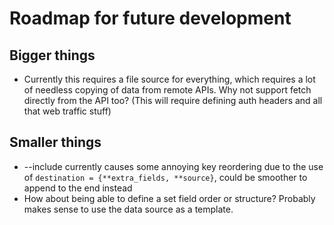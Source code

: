 # Roadmap for future development

## Bigger things

* Currently this requires a file source for everything, which requires a lot of needless copying of data from remote APIs. Why not support fetch directly from the API too? (This will require defining auth headers and all that web traffic stuff)

## Smaller things

* --include currently causes some annoying key reordering due to the use of `destination = {**extra_fields, **source}`, could be smoother to append to the end instead
* How about being able to define a set field order or structure? Probably makes sense to use the data source as a template.
